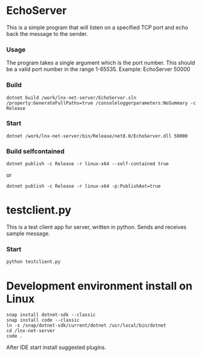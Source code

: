 # EchoServer

This is a simple program that will listen on a specified TCP port and echo back the message to the sender.

### Usage

The program takes a single argument which is the port number. This should be a valid port number 
in the range 1-65535. Example: EchoServer 50000

### Build

```dotnet build /work/lnx-net-server/EchoServer.sln /property:GenerateFullPaths=true /consoleloggerparameters:NoSummary -c Release```

### Start

```dotnet /work/lnx-net-server/bin/Release/net8.0/EchoServer.dll 50000```

### Build selfcontained

```dotnet publish -c Release -r linux-x64 --self-contained true```

or

```dotnet publish -c Release -r linux-x64 -p:PublishAot=true```

# testclient.py

This is a test client app for server, written in python. Sends and receives sample message.

### Start

```python testclient.py```


# Development environment install on Linux
```
snap install dotnet-sdk --classic
snap install code --classic
ln -s /snap/dotnet-sdk/current/dotnet /usr/local/bin/dotnet
cd /lnx-net-server
code .
```
After IDE start install suggested plugins.
